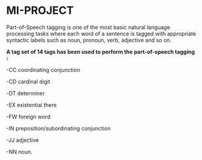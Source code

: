 # MI-PROJECT
Part-of-Speech tagging is one of the most basic natural language processing tasks where each word of a sentence is tagged with appropriate syntactic labels such as noun, pronoun, verb, adjective and so on. 

**A tag set of 14 tags has been used to perform the part-of-speech tagging :**

-CC coordinating conjunction

-CD cardinal digit

-DT determiner

-EX existential there

-FW foreign word

-IN preposition/subordinating conjunction

-JJ adjective

-NN noun.


